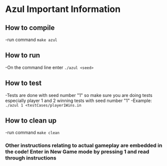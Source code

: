 # Azul Important Information

## How to compile
-run command `make azul`

## How to run
-On the command line enter `./azul <seed>`

## How to test
-Tests are done with seed number "1" so make sure you are doing tests especially player 1 and 2 winning tests with seed number "1"
-Example: `./azul 1 <testCases/player1Wins.in`
 
## How to clean up
-run command `make clean`

### Other instructions relating to actual gameplay are embedded in the code! Enter in New Game mode by pressing 1 and read through instructions
 
